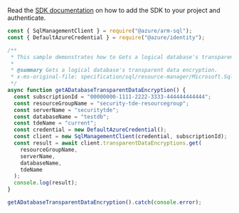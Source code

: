 Read the [SDK documentation](https://github.com/Azure/azure-sdk-for-js/blob/%40azure%2Farm-sql_9.0.1/sdk/sql/arm-sql/README.md) on how to add the SDK to your project and authenticate.

```javascript
const { SqlManagementClient } = require("@azure/arm-sql");
const { DefaultAzureCredential } = require("@azure/identity");

/**
 * This sample demonstrates how to Gets a logical database's transparent data encryption.
 *
 * @summary Gets a logical database's transparent data encryption.
 * x-ms-original-file: specification/sql/resource-manager/Microsoft.Sql/preview/2021-02-01-preview/examples/TransparentDataEncryptionGet.json
 */
async function getADatabaseTransparentDataEncryption() {
  const subscriptionId = "00000000-1111-2222-3333-444444444444";
  const resourceGroupName = "security-tde-resourcegroup";
  const serverName = "securitytde";
  const databaseName = "testdb";
  const tdeName = "current";
  const credential = new DefaultAzureCredential();
  const client = new SqlManagementClient(credential, subscriptionId);
  const result = await client.transparentDataEncryptions.get(
    resourceGroupName,
    serverName,
    databaseName,
    tdeName
  );
  console.log(result);
}

getADatabaseTransparentDataEncryption().catch(console.error);
```
